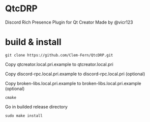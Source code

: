# QtcDRP
Discord Rich Presence Plugin for Qt Creator
Made by @vicr123

# build & install
```
git clone https://github.com/Clem-Fern/QtcDRP.git
```
Copy qtcreator.local.pri.example to qtcreator.local.pri

Copy discord-rpc.local.pri.example to discord-rpc.local.pri (optional)

Copy broken-libs.local.pri.example to broken-libs.local.pri.example (optional)
```
cmake
```

Go in builded release directory
```
sudo make install
```
